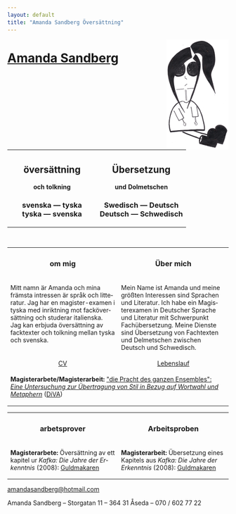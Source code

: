 ```yaml
---
layout: default
title: "Amanda Sandberg Översättning"
---
```


<img src="jag.png" style="float: right;"/>

# <a href="mailto:amandasandberg@hotmail.com"><span>Amanda</span> Sandberg</a>

<table width="100%">
<tr>
<th width="50%">
<h2 lang="sv">översättning</h2>
och tolkning
<h3 lang="sv">svenska&nbsp;&mdash;&nbsp;tyska<br/>tyska&nbsp;&mdash;&nbsp;svenska</h3>
</th>
<th>
<h2 lang="de">Übersetzung</h2>
und Dolmetschen
<h3 lang="de">Swedisch&nbsp;&mdash;&nbsp;Deutsch<br/>Deutsch&nbsp;&mdash;&nbsp;Schwedisch</h3>
</th>
</tr>
</table>

<br/>


<table width="100%">
<tr>
<th width="50%" lang="sv"><h3>om mig</h3></th>
<th lang="de"><h3>Über mich</h3></th>
</tr>

<tr>
<td valign="top"><p lang="sv">Mitt namn är Amanda och mina främsta intressen är språk och litteratur. Jag har en magister-examen i tyska med inriktning mot facköversättning och studerar italienska. Jag kan erbjuda översättning av facktexter och tolkning mellan tyska och svenska. 
</p>
</td> 
<td valign="top"><p lang="de">Mein Name ist Amanda und meine größten Interessen sind Sprachen und Literatur. Ich habe ein Magisterexamen in Deutscher Sprache und Literatur mit Schwerpunkt Fachübersetzung. Meine Dienste sind Übersetzung von Fachtexten und Delmetschen zwischen Deutsch und Schwedisch.
</p>
</td>
</tr>
<tr>
<td><center><a href="CV_AmandaSandberg.pdf">CV</a></center></td>
<td><center><a href="Lebenslauf_AmandaSandberg.pdf">Lebenslauf</a></center></td>
</tr>
<tr>
<td colspan="2">
<p>
<b>Magisterarbete/Magisterarbeit:</b> <a href="http://lnu.diva-portal.org/smash/get/diva2:852424/FULLTEXT01.pdf">"die Pracht des ganzen Ensembles": <br/><i>Eine Untersuchung zur Übertragung von Stil in Bezug auf Wortwahl und Metaphern</i></a> (<a href="http://urn.kb.se/resolve?urn=urn:nbn:se:lnu:diva-46173">DiVA</a>)
</p>
</td>
</tr>
</table>

<table width="100%">
<tr>
<th width="50%" lang="sv"><h3>arbetsprover</h3></th>
<th lang="de"><h3>Arbeitsproben</h3></th>
</tr>

<tr>
<td lang="sv">
<p>
<b>Magisterarbete:</b> Översättning av ett kapitel ur <i>Kafka: Die Jahre der Erkenntnis</i> (2008): <a href="översättningSV_amanda_sandberg.pdf">Guldmakaren</a>
</p>
</td>
<td lang="de">
<p>
<b>Magisterarbeit:</b> Übersetzung eines Kapitels aus <i>Kafka: Die Jahre der Erkenntnis</i> (2008): <a href="översättningSV_amanda_sandberg.pdf">Guldmakaren</a>
</p>
</td>
</tr>

</table>

<div class="footer" lang="sv">
<a href="mailto:amandasandberg@hotmail.com">amandasandberg@hotmail.com</a><br/>

Amanda Sandberg &ndash; Storgatan 11 &ndash; 364 31 Åseda &ndash; 070 / 602 77 22
</div>
